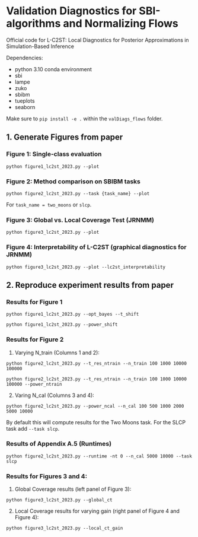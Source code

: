 # Validation Diagnostics for SBI-algorithms and Normalizing Flows
Official code for L-C2ST: Local Diagnostics for Posterior Approximations in
Simulation-Based Inference

Dependencies: 
- python 3.10 conda environment
- sbi
- lampe
- zuko
- sbibm
- tueplots
- seaborn

Make sure to `pip install -e .` within the `valDiags_flows` folder.

## 1. Generate Figures from paper

### Figure 1: Single-class evaluation
```
python figure1_lc2st_2023.py --plot
```

### Figure 2: Method comparison on SBIBM tasks
```
python figure2_lc2st_2023.py --task {task_name} --plot
```
For `task_name = two_moons` or `slcp`.

### Figure 3: Global vs. Local Coverage Test (JRNMM)
```
python figure3_lc2st_2023.py --plot
```

### Figure 4: Interpretability of L-C2ST (graphical diagnostics for JRNMM)
```
python figure3_lc2st_2023.py --plot --lc2st_interpretability
```

## 2. Reproduce experiment results from paper

### Results for Figure 1
```
python figure1_lc2st_2023.py --opt_bayes --t_shift
```
```
python figure1_lc2st_2023.py --power_shift
```
### Results for Figure 2
1. Varying N_train (Columns 1 and 2):
```
python figure2_lc2st_2023.py --t_res_ntrain --n_train 100 1000 10000 100000
```
```
python figure2_lc2st_2023.py --t_res_ntrain --n_train 100 1000 10000 100000 --power_ntrain
```
2. Varing N_cal (Columns 3 and 4):
```
python figure2_lc2st_2023.py --power_ncal --n_cal 100 500 1000 2000 5000 10000
```
By default this will compute results for the Two Moons task. For the SLCP task add `--task slcp`.

### Results of Appendix A.5 (Runtimes)
```
python figure2_lc2st_2023.py --runtime -nt 0 --n_cal 5000 10000 --task slcp
```

### Results for Figures 3 and 4:
1. Global Coverage results (left panel of Figure 3):
```
python figure3_lc2st_2023.py --global_ct
```
2. Local Coverage results for varying gain (right panel of Figure 4 and Figure 4):
```
python figure3_lc2st_2023.py --local_ct_gain
```


